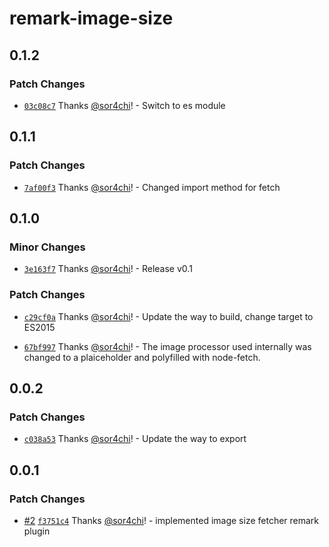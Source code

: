 # remark-image-size

## 0.1.2

### Patch Changes

- [`03c08c7`](https://github.com/sor4chi/unified-plugins/commit/03c08c738818bad60d2f73c95585eab81e39bf45) Thanks [@sor4chi](https://github.com/sor4chi)! - Switch to es module

## 0.1.1

### Patch Changes

- [`7af00f3`](https://github.com/sor4chi/unified-plugins/commit/7af00f379619c01b2b8fde16f78d9d7b0ecb52ed) Thanks [@sor4chi](https://github.com/sor4chi)! - Changed import method for fetch

## 0.1.0

### Minor Changes

- [`3e163f7`](https://github.com/sor4chi/unified-plugins/commit/3e163f780b69ea5da68a7e457660ded37ace524e) Thanks [@sor4chi](https://github.com/sor4chi)! - Release v0.1

### Patch Changes

- [`c29cf0a`](https://github.com/sor4chi/unified-plugins/commit/c29cf0a05a9450b1cb1bf8a7f3fd0301418eb201) Thanks [@sor4chi](https://github.com/sor4chi)! - Update the way to build, change target to ES2015

- [`67bf997`](https://github.com/sor4chi/unified-plugins/commit/67bf9975d6778b7ae84e3c493cc60d259d23aac8) Thanks [@sor4chi](https://github.com/sor4chi)! - The image processor used internally was changed to a plaiceholder and polyfilled with node-fetch.

## 0.0.2

### Patch Changes

- [`c038a53`](https://github.com/sor4chi/unified-plugins/commit/c038a534728bed538a765b7c5b58664609d9ec01) Thanks [@sor4chi](https://github.com/sor4chi)! - Update the way to export

## 0.0.1

### Patch Changes

- [#2](https://github.com/sor4chi/unified-plugins/pull/2) [`f3751c4`](https://github.com/sor4chi/unified-plugins/commit/f3751c4ba3fe5b6d2b1c9a7c4d50857907f4f8f3) Thanks [@sor4chi](https://github.com/sor4chi)! - implemented image size fetcher remark plugin
